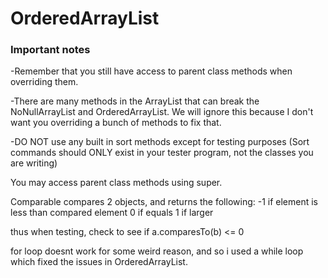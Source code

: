 # OrderedArrayList

### Important notes
-Remember that you still have access to parent class methods when overriding them.

-There are many methods in the ArrayList that can break the NoNullArrayList and OrderedArrayList. We will ignore this because I don't want you overriding a bunch of methods to fix that.

-DO NOT use any built in sort methods except for testing purposes (Sort commands should ONLY exist in your tester program, not the classes you are writing)

You may access parent class methods using super.

Comparable compares 2 objects, and returns the following:
-1 if element is less than compared element
0 if equals
1 if larger

thus when testing, check to see if a.comparesTo(b) <= 0

for loop doesnt work for some weird reason, and so i used a while loop which fixed the issues in OrderedArrayList.


